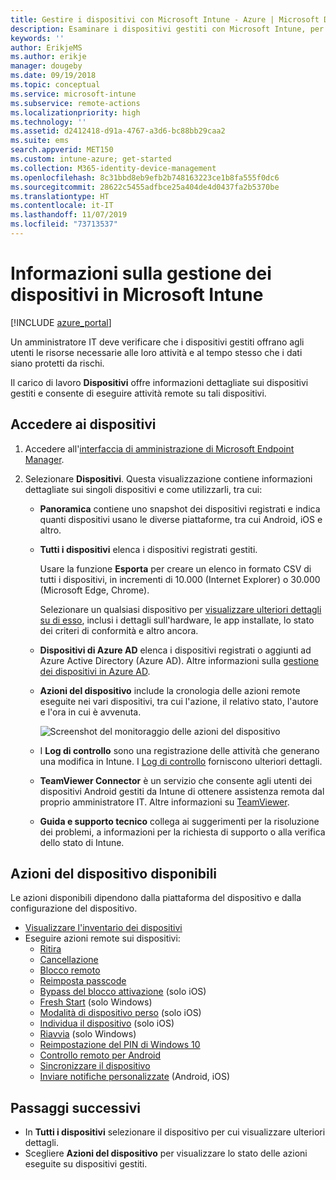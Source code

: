 ```yaml
---
title: Gestire i dispositivi con Microsoft Intune - Azure | Microsoft Docs
description: Esaminare i dispositivi gestiti con Microsoft Intune, per operazioni come esportare un elenco di dispositivi in formato CSV, visualizzare i dispositivi aggiunti ad Azure Active Directory, esaminare un log delle modifiche delle azioni sul dispositivo, usare TeamViewer Connector per consentire agli amministratori IT di risolvere i problemi dei dispositivi Android in modalità remota e visualizzare tutte le azioni che si possono eseguire nei dispositivi.
keywords: ''
author: ErikjeMS
ms.author: erikje
manager: dougeby
ms.date: 09/19/2018
ms.topic: conceptual
ms.service: microsoft-intune
ms.subservice: remote-actions
ms.localizationpriority: high
ms.technology: ''
ms.assetid: d2412418-d91a-4767-a3d6-bc88bb29caa2
ms.suite: ems
search.appverid: MET150
ms.custom: intune-azure; get-started
ms.collection: M365-identity-device-management
ms.openlocfilehash: 8c31bbd8eb9efb2b748163223ce1b8fa555f0dc6
ms.sourcegitcommit: 28622c5455adfbce25a404de4d0437fa2b5370be
ms.translationtype: HT
ms.contentlocale: it-IT
ms.lasthandoff: 11/07/2019
ms.locfileid: "73713537"
---
```

# <a name="what-is-microsoft-intune-device-management"></a>Informazioni sulla gestione dei dispositivi in Microsoft Intune

[!INCLUDE [azure_portal](../includes/azure_portal.md)]

Un amministratore IT deve verificare che i dispositivi gestiti offrano agli utenti le risorse necessarie alle loro attività e al tempo stesso che i dati siano protetti da rischi.

Il carico di lavoro **Dispositivi** offre informazioni dettagliate sui dispositivi gestiti e consente di eseguire attività remote su tali dispositivi.

## <a name="get-to-your-devices"></a>Accedere ai dispositivi

1. Accedere all'[interfaccia di amministrazione di Microsoft Endpoint Manager](https://go.microsoft.com/fwlink/?linkid=2109431).
3. Selezionare **Dispositivi**. Questa visualizzazione contiene informazioni dettagliate sui singoli dispositivi e come utilizzarli, tra cui:

   - **Panoramica** contiene uno snapshot dei dispositivi registrati e indica quanti dispositivi usano le diverse piattaforme, tra cui Android, iOS e altro.
   - **Tutti i dispositivi** elenca i dispositivi registrati gestiti.

     Usare la funzione **Esporta** per creare un elenco in formato CSV di tutti i dispositivi, in incrementi di 10.000 (Internet Explorer) o 30.000 (Microsoft Edge, Chrome).

     Selezionare un qualsiasi dispositivo per [visualizzare ulteriori dettagli su di esso](device-inventory.md), inclusi i dettagli sull'hardware, le app installate, lo stato dei criteri di conformità e altro ancora.

   - **Dispositivi di Azure AD** elenca i dispositivi registrati o aggiunti ad Azure Active Directory (Azure AD). Altre informazioni sulla [gestione dei dispositivi in Azure AD](https://docs.microsoft.com/azure/active-directory/device-management-introduction).
   - **Azioni del dispositivo** include la cronologia delle azioni remote eseguite nei vari dispositivi, tra cui l'azione, il relativo stato, l'autore e l'ora in cui è avvenuta.

     ![Screenshot del monitoraggio delle azioni del dispositivo](./media/device-management/monitor-device-actions.png)

   - I **Log di controllo** sono una registrazione delle attività che generano una modifica in Intune. I [Log di controllo](../fundamentals/monitor-audit-logs.md) forniscono ulteriori dettagli.
   - **TeamViewer Connector** è un servizio che consente agli utenti dei dispositivi Android gestiti da Intune di ottenere assistenza remota dal proprio amministratore IT. Altre informazioni su [TeamViewer](teamviewer-support.md).
   - **Guida e supporto tecnico** collega ai suggerimenti per la risoluzione dei problemi, a informazioni per la richiesta di supporto o alla verifica dello stato di Intune.

## <a name="available-device-actions"></a>Azioni del dispositivo disponibili
Le azioni disponibili dipendono dalla piattaforma del dispositivo e dalla configurazione del dispositivo.

- [Visualizzare l'inventario dei dispositivi](device-inventory.md)
- Eseguire azioni remote sui dispositivi:
  - [Ritira](devices-wipe.md#retire)
  - [Cancellazione](devices-wipe.md#wipe)
  - [Blocco remoto](device-remote-lock.md)
  - [Reimposta passcode](device-passcode-reset.md)
  - [Bypass del blocco attivazione](device-activation-lock-bypass.md) (solo iOS)
  - [Fresh Start](device-fresh-start.md) (solo Windows)
  - [Modalità di dispositivo perso](device-lost-mode.md) (solo iOS)
  - [Individua il dispositivo](device-locate.md) (solo iOS)
  - [Riavvia](device-restart.md) (solo Windows)
  - [Reimpostazione del PIN di Windows 10](device-windows-pin-reset.md)
  - [Controllo remoto per Android](teamviewer-support.md)
  - [Sincronizzare il dispositivo](device-sync.md)
  - [Inviare notifiche personalizzate](custom-notifications.md#send-a-custom-notification-to-a-single-device) (Android, iOS)

## <a name="next-steps"></a>Passaggi successivi

- In **Tutti i dispositivi** selezionare il dispositivo per cui visualizzare ulteriori dettagli.
- Scegliere **Azioni del dispositivo** per visualizzare lo stato delle azioni eseguite su dispositivi gestiti.
